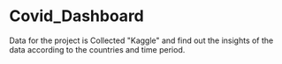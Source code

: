 # Covid_Dashboard
Data for the project is Collected "Kaggle" and find out the  insights of the data according to the countries and time period.
